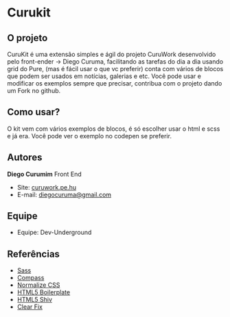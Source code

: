 # Curukit

## O projeto

CuruKit é uma extensão simples e ágil do projeto CuruWork desenvolvido pelo front-ender -> Diego Curuma, facilitando as tarefas do dia a dia usando grid do Pure, (mas é fácil usar o que vc preferir) conta com vários de blocos que podem ser usados em notícias, galerias e etc. Você pode usar e modificar os exemplos sempre que precisar, contribua com o projeto dando um Fork no github.


## Como usar?

O kit  vem com vários exemplos de blocos, é só escolher usar o html e scss e já era. Você pode ver o exemplo no codepen se preferir.


## Autores

**Diego Curumim** Front End


* Site: [curuwork.pe.hu](http://www.curuwork.pe.hu)
* E-mail: diegocuruma@gmail.com

## Equipe

* Equipe: Dev-Underground


## Referências

* [Sass](http://sass-lang.com/)
* [Compass](http://compass-style.org/)
* [Normalize CSS](http://necolas.github.io/normalize.css/)
* [HTML5 Boilerplate](http://html5boilerplate.com/)
* [HTML5 Shiv](https://github.com/aFarkas/html5shiv)
* [Clear Fix](http://nicolasgallagher.com/micro-clearfix-hack/)
